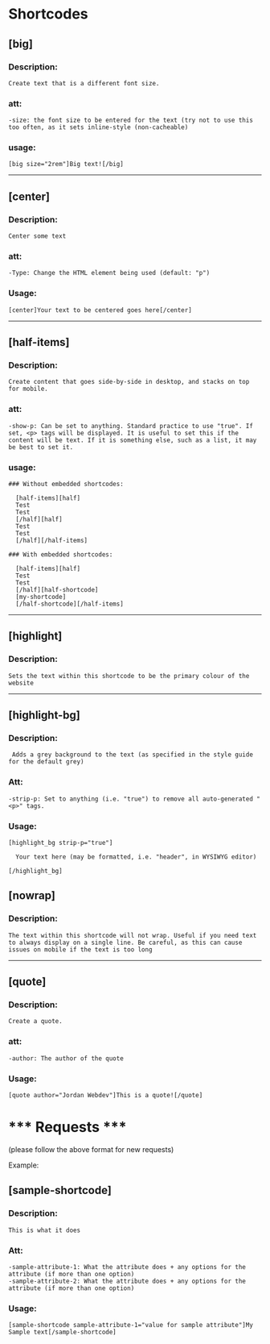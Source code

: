 # Shortcodes

## [big]
  ### Description: 
    Create text that is a different font size.

  ### att:
    -size: the font size to be entered for the text (try not to use this too often, as it sets inline-style (non-cacheable)
  
  ### usage:
    [big size="2rem"]Big text![/big]

---

## [center]
  ### Description:
    Center some text
    
  ### att:
    -Type: Change the HTML element being used (default: "p")
    
  ### Usage:
    [center]Your text to be centered goes here[/center]
    
---

## [half-items]
  ### Description: 
    Create content that goes side-by-side in desktop, and stacks on top for mobile.

  ### att:
    -show-p: Can be set to anything. Standard practice to use "true". If set, <p> tags will be displayed. It is useful to set this if the content will be text. If it is something else, such as a list, it may be best to set it.

  ### usage:
    ### Without embedded shortcodes:
    
      [half-items][half]
      Test
      Test
      [/half][half]
      Test
      Test
      [/half][/half-items]
      
    ### With embedded shortcodes:
    
      [half-items][half]
      Test
      Test
      [/half][half-shortcode]
      [my-shortcode]
      [/half-shortcode][/half-items]

---

## [highlight]
  ### Description:
    Sets the text within this shortcode to be the primary colour of the website

---

## [highlight-bg]
  ### Description:
     Adds a grey background to the text (as specified in the style guide for the default grey)
     
  ### Att:
    -strip-p: Set to anything (i.e. "true") to remove all auto-generated "<p>" tags.
    
  ### Usage:
    [highlight_bg strip-p="true"]

      Your text here (may be formatted, i.e. "header", in WYSIWYG editor)

    [/highlight_bg]
    
  

## [nowrap]
  ### Description:
    The text within this shortcode will not wrap. Useful if you need text to always display on a single line. Be careful, as this can cause issues on mobile if the text is too long

---

## [quote]
  ### Description:
    Create a quote.

  ### att:
    -author: The author of the quote
  
  ### Usage: 
    [quote author="Jordan Webdev"]This is a quote![/quote]

# *** Requests ***

(please follow the above format for new requests)

Example:

## [sample-shortcode]
  ### Description:
    This is what it does

  ### Att:
    -sample-attribute-1: What the attribute does + any options for the attribute (if more than one option)
    -sample-attribute-2: What the attribute does + any options for the attribute (if more than one option)

  ### Usage:
    [sample-shortcode sample-attribute-1="value for sample attribute"]My Sample text[/sample-shortcode]
